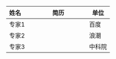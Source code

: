 | 姓名                  | 简历             | 单位 | 
|-----------------------|------------------|-----------------------|
| 专家1             |                              | 百度               |
| 专家2             |                              | 浪潮               |
| 专家3             |                              | 中科院               |
